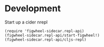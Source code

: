 Development
===========

Start up a cider nrepl

    (require 'figwheel-sidecar.repl-api)
    (figwheel-sidecar.repl-api/start-figwheel!)
    (figwheel-sidecar.repl-api/cljs-repl)